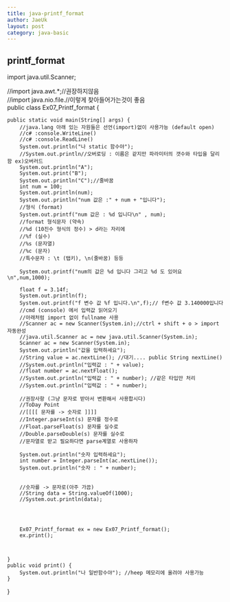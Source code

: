 ```yaml
---
title: java-printf_format
author: JaeUk
layout: post
category: java-basic
---
```

## printf_format


import java.util.Scanner;

//import java.awt.*;//권장하지않음<br />
//import java.nio.file.//이렇게 찾아들어가는것이 좋음<br />
public class Ex07_Printf_format {

	public static void main(String[] args) {
		//java.lang 아래 있는 자원들은 선언(import)없이 사용가능 (default open)
		//c# :console.WriteLine()
		//c# :console.ReadLine()
		System.out.println("나 static 함수야");
		//System.out.println//오버로딩 : 이름은 같지만 파라미터의 갯수와 타입을 달리함 ex)오버러드
		System.out.println("A");
		System.out.print("B");
		System.out.println("C");//줄바꿈
		int num = 100;
		System.out.println(num);
		System.out.println("num 값은 :" + num + "입니다");
		//형식 (format)
		System.out.printf("num 값은 : %d 입니다\n" , num);
		//format 형식문자 (약속)
		//%d (10진수 형식의 정수) > d라는 자리에
		//%f (실수)
		//%s (문자열)
		//%c (문자)
		//특수문자 : \t (탭키), \n(줄바꿈) 등등
		
		System.out.printf("num의 값은 %d 입니다 그리고 %d 도 있어요\n",num,1000);
		
		float f = 3.14f;
		System.out.println(f);
		System.out.printf("f 변수 값 %f 입니다.\n",f);// f변수 값 3.140000입니다
		//cmd (console) 에서 입력값 읽어오기
		//아래처럼 import 없이 fullname 사용
		//Scanner ac = new Scanner(System.in);//ctrl + shift + o > import 자동완성
		//java.util.Scanner ac = new java.util.Scanner(System.in);
		Scanner ac = new Scanner(System.in);
		System.out.println("값을 입력하세요");
		//String value = ac.nextLine(); //대기.... public String nextLine()
		//System.out.println("입력값 : " + value);
		//float number = ac.nextFloat();
		//System.out.println("입력값 : " + number); //같은 타입만 처리
		//System.out.println("입력값 : " + number);
		
		//권장사항 (그냥 문자로 받아서 변환해서 사용합시다)
		//ToDay Point
		//[[[[ 문자를 -> 숫자로 ]]]]
		//Integer.parseInt(s) 문자를 정수로
		//Float.parseFloat(s) 문자를 실수로
		//Double.parseDouble(s) 문자를 실수로
		//문자열로 받고 필요하다면 parse계열로 사용하자
		
		System.out.println("숫자 입력하세요");
		int number = Integer.parseInt(ac.nextLine());
		System.out.println("숫자 : " + number);
		
		
		//숫자를 -> 문자로(아주 가끔)
		//String data = String.valueOf(1000);
		//System.out.println(data);
		
		
		
		
		Ex07_Printf_format ex = new Ex07_Printf_format();
		ex.print();
		
		

	}
	public void print() {
		System.out.println("나 일반함수야"); //heep 메모리에 올려야 사용가능
	}

}
